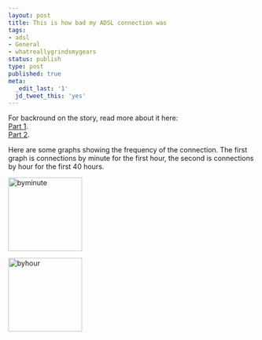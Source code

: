 ```yaml
---
layout: post
title: This is how bad my ADSL connection was
tags:
- adsl
- General
- whatreallygrindsmygears
status: publish
type: post
published: true
meta:
  _edit_last: '1'
  jd_tweet_this: 'yes'
---
```

For backround on the story, read more about it here:  
<a href="/2009/08/28/intermittent-a-dirty-word-in-telecomms/">Part 1</a>.  
<a href="/2009/09/03/intermittent-a-dirty-word-in-telecomms-part-2/">Part 2</a>.

Here are some graphs showing the frequency of the connection. The first graph is connections by minute for the first hour, the second is connections by hour for the first 40 hours.

<a href="http://www.somethingorothersoft.com/wp-content/uploads/2009/09/byminute.PNG"><img class="aligncenter size-thumbnail wp-image-104" title="byminute" src="http://www.somethingorothersoft.com/wp-content/uploads/2009/09/byminute-150x150.PNG" alt="byminute" width="150" height="150" /></a>

<a href="http://www.somethingorothersoft.com/wp-content/uploads/2009/09/byhour.PNG"><img class="aligncenter size-thumbnail wp-image-105" title="byhour" src="http://www.somethingorothersoft.com/wp-content/uploads/2009/09/byhour-150x150.PNG" alt="byhour" width="150" height="150" /></a>
